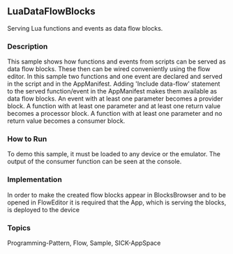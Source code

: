 ## LuaDataFlowBlocks
Serving Lua functions and events as data flow blocks.

### Description
This sample shows how functions and events from scripts can be served as data flow
blocks. These then can be wired conveniently using the flow editor. In this sample
two functions and one event are declared and served in the script and in the AppManifest.
Adding 'Include data-flow' statement to the served function/event in the AppManifest
makes them available as data flow blocks.
An event with at least one parameter becomes a provider block.
A function with at least one parameter and at least one return value becomes a processor block.
A function with at least one parameter and no return value becomes a consumer block.

### How to Run
To demo this sample, it must be loaded to any device or the emulator. The output
of the consumer function can be seen at the console.

### Implementation
In order to make the created flow blocks appear in BlocksBrowser and to be opened in
FlowEditor it is required that the App, which is serving the blocks, is deployed to
the device

### Topics
Programming-Pattern, Flow, Sample, SICK-AppSpace